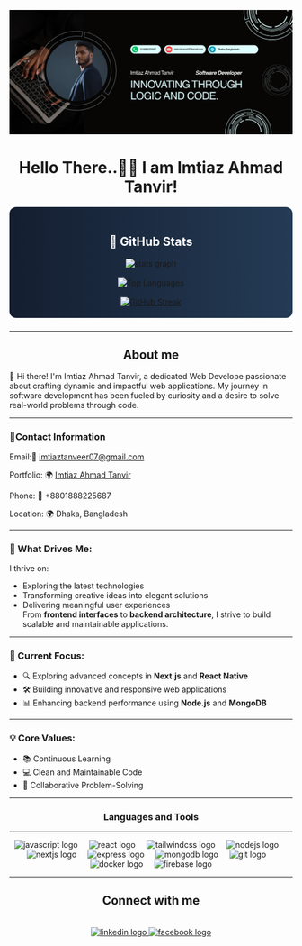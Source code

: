 ![I am GitHub Readme Generator's creator](https://raw.githubusercontent.com/imtiazahmadtanvir/imtiazahmadtanvir/refs/heads/main/banner_n.png)


<h1 align="center">Hello There..👋🏽 I am Imtiaz Ahmad Tanvir!</h1>

<div align="center" style="background: linear-gradient(to right, #141E30, #243B55); padding: 20px; border-radius: 12px;">
  
  <h2 align="center" style="color: white;">🌟 GitHub Stats</h2>

  <div>
    <img src="https://github-readme-stats.vercel.app/api?username=imtiazahmadtanvir&hide_title=false&hide_rank=false&show_icons=true&include_all_commits=true&count_private=true&disable_animations=false&theme=dark&locale=en&hide_border=false&order=1" alt="stats graph" />
  </div>

  <br />

  <div>
    <img src="https://github-readme-stats.vercel.app/api/top-langs?username=imtiazahmadtanvir&show_icons=true&locale=en&layout=compact" alt="Top Languages" />
  </div>

  <br />

  <div>
    <a href="https://git.io/streak-stats">
      <img src="https://nirzak-streak-stats.vercel.app?user=imtiazahmadtanvir&theme=dark" alt="GitHub Streak" />
    </a>
  </div>




</div>

###
---
<h2 a
  align="center">About me
</h2>


<p align="left">
🌟 Hi there!  
I'm Imtiaz Ahmad Tanvir, a dedicated Web Develope passionate about crafting dynamic and impactful web applications. My journey in software development has been fueled by curiosity and a desire to solve real-world problems through code.

---


### 📱Contact Information

<div align="left">
  <p>Email:📧 <a href="mailto:your.email@example.com">imtiaztanveer07@gmail.com</a></p>
  <p>Portfolio: 🌍 <a href="https://imtiaz-tanvir-portfolio.netlify.app">Imtiaz Ahmad Tanvir</a></p></p>
  <p>Phone: 📱 +8801888225687 </p>
  <p>Location: 🌍 Dhaka, Bangladesh</p>
</div>

---
### 🚀 What Drives Me:  
I thrive on:  
- Exploring the latest technologies  
- Transforming creative ideas into elegant solutions  
- Delivering meaningful user experiences  
From **frontend interfaces** to **backend architecture**, I strive to build scalable and maintainable applications.

---

### 🎯 Current Focus:  
- 🔍 Exploring advanced concepts in **Next.js** and **React Native**  
- 🛠️ Building innovative and responsive web applications  
- 📊 Enhancing backend performance using **Node.js** and **MongoDB**  

---

### 💡 Core Values:  
- 📚 Continuous Learning  
- 💻 Clean and Maintainable Code  
- 🤝 Collaborative Problem-Solving  

---


</p>

<h3 align="center">Languages and Tools</h3>

---

<div align="center">
  <img src="https://skillicons.dev/icons?i=js" height="40" alt="javascript logo" />
  <img width="12" />
  <!--   <img src="https://skillicons.dev/icons?i=ts" height="40" alt="typescript logo" /> -->
  <img src="https://cdn.jsdelivr.net/gh/devicons/devicon/icons/react/react-original.svg" height="40" alt="react logo" />
  <img width="12" />
  <!--   <img src="https://cdn.jsdelivr.net/gh/devicons/devicon/icons/nextjs/nextjs-original.svg" height="40" alt="nextjs logo" /> -->
  <img src="https://cdn.simpleicons.org/tailwindcss/06B6D4" height="40" alt="tailwindcss logo" />
  <img width="12" />
  <img src="https://cdn.simpleicons.org/nodedotjs/339933" height="40" alt="nodejs logo" />
  <img width="12" />
  <img src="https://cdn.simpleicons.org/nextdotjs/339933" height="40" alt="nextjs logo" />
  <img width="12" />
  <img src="https://skillicons.dev/icons?i=express" height="40" alt="express logo" />
  <img width="12" />
  <img src="https://cdn.simpleicons.org/mongodb/47A248" height="40" alt="mongodb logo" />
  <img width="12" />
  <!--   <img src="https://cdn.simpleicons.org/postgresql/4169E1" height="40" alt="postgresql logo" /> -->
  <img src="https://cdn.jsdelivr.net/gh/devicons/devicon/icons/git/git-original.svg" height="40" alt="git logo" />
  <img width="12" />
  <img src="https://cdn.jsdelivr.net/gh/devicons/devicon/icons/docker/docker-original.svg" height="40" alt="docker logo" />
  <img width="12" />
  <img src="https://cdn.jsdelivr.net/gh/devicons/devicon/icons/firebase/firebase-plain.svg" height="40" alt="firebase logo" />
</div>

---



###


<h2 align="center">Connect with me</h2>

<br clear="both">

<div align="center">
  <a href="https://www.linkedin.com/in/www.linkedin.com/in/imtiaz-tanveer07/" target="_blank">
    <img src="https://raw.githubusercontent.com/maurodesouza/profile-readme-generator/master/src/assets/icons/social/linkedin/default.svg" width="52" height="40" alt="linkedin logo"  />
  </a>
  <a href="https://www.facebook.com/https://www.facebook.com/imtiazahmadtanveer07" target="_blank">
    <img src="https://raw.githubusercontent.com/maurodesouza/profile-readme-generator/master/src/assets/icons/social/facebook/default.svg" width="52" height="40" alt="facebook logo"  />
  </a>
</div>

###

